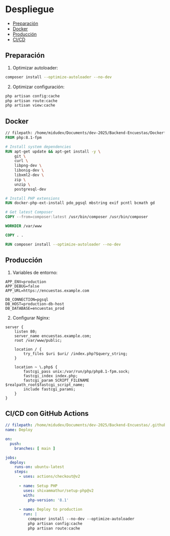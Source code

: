 # Despliegue

- [Preparación](#preparation)
- [Docker](#docker)
- [Producción](#production)
- [CI/CD](#cicd)

<a name="preparation"></a>
## Preparación

1. Optimizar autoloader:
```bash
composer install --optimize-autoloader --no-dev
```

2. Optimizar configuración:
```bash
php artisan config:cache
php artisan route:cache
php artisan view:cache
```

<a name="docker"></a>
## Docker

```dockerfile
// filepath: /home/midudev/Documents/dev-2025/Backend-Encuestas/Dockerfile
FROM php:8.1-fpm

# Install system dependencies
RUN apt-get update && apt-get install -y \
    git \
    curl \
    libpng-dev \
    libonig-dev \
    libxml2-dev \
    zip \
    unzip \
    postgresql-dev

# Install PHP extensions
RUN docker-php-ext-install pdo_pgsql mbstring exif pcntl bcmath gd

# Get latest Composer
COPY --from=composer:latest /usr/bin/composer /usr/bin/composer

WORKDIR /var/www

COPY . .

RUN composer install --optimize-autoloader --no-dev
```

<a name="production"></a>
## Producción

1. Variables de entorno:
```env
APP_ENV=production
APP_DEBUG=false
APP_URL=https://encuestas.example.com

DB_CONNECTION=pgsql
DB_HOST=production-db-host
DB_DATABASE=encuestas_prod
```

2. Configurar Nginx:
```nginx
server {
    listen 80;
    server_name encuestas.example.com;
    root /var/www/public;

    location / {
        try_files $uri $uri/ /index.php?$query_string;
    }

    location ~ \.php$ {
        fastcgi_pass unix:/var/run/php/php8.1-fpm.sock;
        fastcgi_index index.php;
        fastcgi_param SCRIPT_FILENAME $realpath_root$fastcgi_script_name;
        include fastcgi_params;
    }
}
```

<a name="cicd"></a>
## CI/CD con GitHub Actions

```yaml
// filepath: /home/midudev/Documents/dev-2025/Backend-Encuestas/.github/workflows/deploy.yml
name: Deploy

on:
  push:
    branches: [ main ]

jobs:
  deploy:
    runs-on: ubuntu-latest
    steps:
      - uses: actions/checkout@v2
      
      - name: Setup PHP
        uses: shivammathur/setup-php@v2
        with:
          php-version: '8.1'
          
      - name: Deploy to production
        run: |
          composer install --no-dev --optimize-autoloader
          php artisan config:cache
          php artisan route:cache
```
